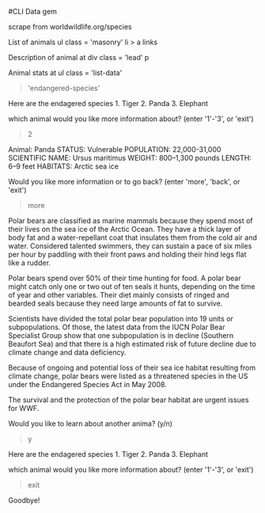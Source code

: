 #CLI Data gem

scrape from worldwildlife.org/species

List of animals 
  ul class = 'masonry'
    li > a links

Description of animal at
    div class = 'lead'
      p

Animal stats at
    ul class = 'list-data'



> 'endangered-species'

  Here are the endagered species
    1. Tiger
    2. Panda
    3. Elephant

  which animal would you like more information about? (enter '1'-'3', or 'exit')

> 2

  Animal: Panda
  STATUS: Vulnerable
  POPULATION: 22,000-31,000
  SCIENTIFIC NAME: Ursus maritimus
  WEIGHT: 800–1,300 pounds
  LENGTH: 6–9 feet
  HABITATS: Arctic sea ice

  Would you like more information or to go back? (enter 'more', 'back', or 'exit')

> more

  Polar bears are classified as marine mammals because they spend most of their lives on the sea ice of the Arctic Ocean. They have a thick layer of body fat and a water-repellant coat that insulates them from the cold air and water. Considered talented swimmers, they can sustain a pace of six miles per hour by paddling with their front paws and holding their hind legs flat like a rudder.

  Polar bears spend over 50% of their time hunting for food. A polar bear might catch only one or two out of ten seals it hunts, depending on the time of year and other variables. Their diet mainly consists of ringed and bearded seals because they need large amounts of fat to survive.

  Scientists have divided the total polar bear population into 19 units or subpopulations. Of those, the latest data from the IUCN Polar Bear Specialist Group show that one subpopulation is in decline (Southern Beaufort Sea) and that there is a high estimated risk of future decline due to climate change and data deficiency.

  Because of ongoing and potential loss of their sea ice habitat resulting from climate change, polar bears were listed as a threatened species in the US under the Endangered Species Act in May 2008.

  The survival and the protection of the polar bear habitat are urgent issues for WWF.

  Would you like to learn about another anima? (y/n)

> y
  
  Here are the endagered species
    1. Tiger
    2. Panda
    3. Elephant

  which animal would you like more information about? (enter '1'-'3', or 'exit')

> exit

  Goodbye! 
